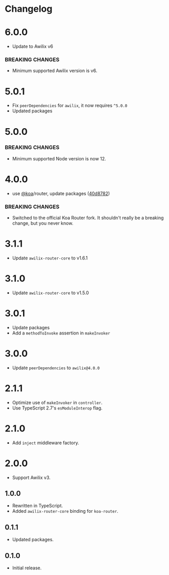 # Changelog

# 6.0.0

* Update to Awilix v6

### BREAKING CHANGES

* Minimum supported Awilix version is v6.

# 5.0.1

* Fix `peerDependencies` for `awilix`, it now requires `^5.0.0`
* Updated packages

# 5.0.0

### BREAKING CHANGES

* Minimum supported Node version is now 12.

# 4.0.0

* use [@koa](https://github.com/koa)/router, update packages ([40d8782](https://github.com/jeffijoe/awilix-koa/commit/40d8782))

### BREAKING CHANGES

* Switched to the official Koa Router fork. It shouldn't really be a breaking change, but you never know.

# 3.1.1

- Update `awilix-router-core` to v1.6.1

# 3.1.0

- Update `awilix-router-core` to v1.5.0

# 3.0.1

- Update packages
- Add a `methodToInvoke` assertion in `makeInvoker`

# 3.0.0

- Update `peerDependencies` to `awilix@4.0.0`

# 2.1.1

- Optimize use of `makeInvoker` in `controller`.
- Use TypeScript 2.7's `esModuleInterop` flag.

# 2.1.0

- Add `inject` middleware factory.

# 2.0.0

- Support Awilix v3.

## 1.0.0

- Rewritten in TypeScript.
- Added `awilix-router-core` binding for `koa-router`.

## 0.1.1

- Updated packages.

## 0.1.0

- Initial release.
